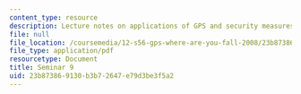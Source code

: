 ```yaml
---
content_type: resource
description: Lecture notes on applications of GPS and security measures on the system.
file: null
file_location: /coursemedia/12-s56-gps-where-are-you-fall-2008/23b873869130b3b72647e79d3be3f5a2_12s56_sem09.pdf
file_type: application/pdf
resourcetype: Document
title: Seminar 9
uid: 23b87386-9130-b3b7-2647-e79d3be3f5a2
---
```


